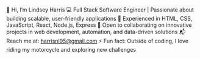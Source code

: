 👋 Hi, I’m Lindsey Harris
💻 Full Stack Software Engineer | Passionate about building scalable, user-friendly applications
🚀 Experienced in HTML, CSS, JavaScript, React, Node.js, Express
🤝 Open to collaborating on innovative projects in web development, automation, and data-driven solutions
📬 Reach me at: harrisnl95@gmail.com
⚡ Fun fact: Outside of coding, I love riding my motorcycle and exploring new challenges

<!---
ln-harris/ln-harris is a ✨ special ✨ repository because its `README.md` (this file) appears on your GitHub profile.
You can click the Preview link to take a look at your changes.
--->
